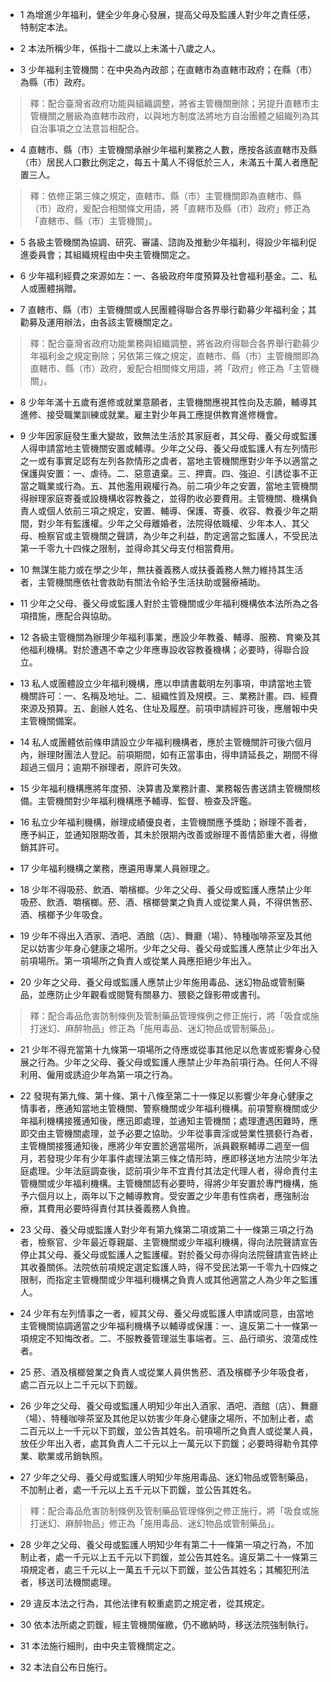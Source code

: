 * 1 為增進少年福利，健全少年身心發展，提高父母及監護人對少年之責任感，特制定本法。

* 2 本法所稱少年，係指十二歲以上未滿十八歲之人。

* 3 少年福利主管機關：在中央為內政部；在直轄市為直轄市政府；在縣（市）為縣（市）政府。

> 釋：配合臺灣省政府功能與組織調整，將省主管機關刪除；另提升直轄市主管機關之層級為直轄市政府，以與地方制度法將地方自治團體之組織列為其自治事項之立法意旨相配合。

* 4 直轄市、縣（市）主管機關承辦少年福利業務之人數，應按各該直轄市及縣（市）居民人口數比例定之，每五十萬人不得低於三人，未滿五十萬人者應配置三人。

> 釋：依修正第三條之規定，直轄市、縣（市）主管機關即為直轄市、縣（市）政府，爰配合相關條文用語，將「直轄市及縣（市）政府」修正為「直轄市、縣（市）主管機關」。

* 5 各級主管機關為協調、研究、審議、諮詢及推動少年福利，得設少年福利促進委員會；其組織規程由中央主管機關定之。

* 6 少年福利經費之來源如左：一、各級政府年度預算及社會福利基金。二、私人或團體捐贈。

* 7 直轄市、縣（市）主管機關或人民團體得聯合各界舉行勸募少年福利金；其勸募及運用辦法，由各該主管機關定之。

> 釋：配合臺灣省政府功能業務與組織調整，將省政府得聯合各界舉行勸募少年福利金之規定刪除；另依第三條之規定，直轄市、縣（市）主管機關即為直轄市、縣（市）政府，爰配合相關條文用語，將「政府」修正為「主管機關」。

* 8 少年年滿十五歲有進修或就業意願者，主管機關應視其性向及志願，輔導其進修、接受職業訓練或就業。雇主對少年員工應提供教育進修機會。

* 9 少年因家庭發生重大變故，致無法生活於其家庭者，其父母、養父母或監護人得申請當地主管機關安置或輔導。少年之父母、養父母或監護人有左列情形之一或有事實足認有左列各款情形之虞者，當地主管機關應對少年予以適當之保護與安置：一、虐待。二、惡意遺棄。三、押賣。四、強迫、引誘從事不正當之職業或行為。五、其他濫用親權行為。前二項少年之安置，當地主管機關得辦理家庭寄養或設機構收容教養之，並得酌收必要費用。主管機關、機構負責人或個人依前三項之規定，安置、輔導、保護、寄養、收容、教養少年之期間，對少年有監護權。少年之父母離婚者，法院得依職權、少年本人、其父母、檢察官或主管機關之聲請，為少年之利益，酌定適當之監護人，不受民法第一千零九十四條之限制，並得命其父母支付相當費用。

* 10 無謀生能力或在學之少年，無扶養義務人或扶養義務人無力維持其生活者，主管機關應依社會救助有關法令給予生活扶助或醫療補助。

* 11 少年之父母、養父母或監護人對於主管機關或少年福利機構依本法所為之各項措施，應配合與協助。

* 12 各級主管機關為辦理少年福利事業，應設少年教養、輔導、服務、育樂及其他福利機構。對於遭遇不幸之少年應專設收容教養機構；必要時，得聯合設立。

* 13 私人或團體設立少年福利機構，應以申請書載明左列事項，申請當地主管機關許可：一、名稱及地址。二、組織性質及規模。三、業務計畫。四、經費來源及預算。五、創辦人姓名、住址及履歷。前項申請經許可後，應層報中央主管機關備案。

* 14 私人或團體依前條申請設立少年福利機構者，應於主管機關許可後六個月內，辦理財團法人登記。前項期間，如有正當事由，得申請延長之，期間不得超過三個月；逾期不辦理者，原許可失效。

* 15 少年福利機構應將年度預、決算書及業務計畫、業務報告書送請主管機關核備。主管機關對少年福利機構應予輔導、監督、檢查及評鑑。

* 16 私立少年福利機構，辦理成績優良者，主管機關應予獎助；辦理不善者，應予糾正，並通知限期改善，其未於限期內改善或辦理不善情節重大者，得撤銷其許可。

* 17 少年福利機構之業務，應遴用專業人員辦理之。

* 18 少年不得吸菸、飲酒、嚼檳榔。少年之父母、養父母或監護人應禁止少年吸菸、飲酒、嚼檳榔。菸、酒、檳榔營業之負責人或從業人員，不得供售菸、酒、檳榔予少年吸食。

* 19 少年不得出入酒家、酒吧、酒館（店）、舞廳（場）、特種咖啡茶室及其他足以妨害少年身心健康之場所。少年之父母、養父母或監護人應禁止少年出入前項場所。第一項場所之負責人或從業人員應拒絕少年出入。

* 20 少年之父母、養父母或監護人應禁止少年施用毒品、迷幻物品或管制藥品，並應防止少年觀看或閱覽有關暴力、猥褻之錄影帶或書刊。

> 釋：配合毒品危害防制條例及管制藥品管理條例之修正施行，將「吸食或施打迷幻、麻醉物品」修正為「施用毒品、迷幻物品或管制藥品」。

* 21 少年不得充當第十九條第一項場所之侍應或從事其他足以危害或影響身心發展之行為。少年之父母、養父母或監護人應禁止少年為前項行為。任何人不得利用、僱用或誘迫少年為第一項之行為。

* 22 發現有第九條、第十條、第十八條至第二十一條足以影響少年身心健康之情事者，應通知當地主管機關、警察機關或少年福利機構。前項警察機關或少年福利機構接獲通知後，應迅即處理，並通知主管機關；處理遭遇困難時，應即交由主管機關處理，並予必要之協助。少年從事賣淫或營業性猥褻行為者，主管機關接獲通知後，應將少年安置於適當場所，派員觀察輔導二週至一個月，若發現少年有少年事件處理法第三條之情形時，應即移送地方法院少年法庭處理。少年法庭調查後，認前項少年不宜責付其法定代理人者，得命責付主管機關或少年福利機構。主管機關認有必要時，得將少年安置於專門機構，施予六個月以上，兩年以下之輔導教育。受安置之少年患有性病者，應強制治療，其費用必要時得責付其扶養義務人負擔。

* 23 父母、養父母或監護人對少年有第九條第二項或第二十一條第三項之行為者，檢察官、少年最近尊親屬、主管機關或少年福利機構，得向法院聲請宣告停止其父母、養父母或監護人之監護權。對於養父母亦得向法院聲請宣告終止其收養關係。法院依前項規定選定監護人時，得不受民法第一千零九十四條之限制，而指定主管機關或少年福利機構之負責人或其他適當之人為少年之監護人。

* 24 少年有左列情事之一者，經其父母、養父母或監護人申請或同意，由當地主管機關協調適當之少年福利機構予以輔導或保護：一、違反第二十一條第一項規定不知悔改者。二、不服教養管理滋生事端者。三、品行頑劣、浪蕩成性者。

* 25 菸、酒及檳榔營業之負責人或從業人員供售菸、酒及檳榔予少年吸食者，處二百元以上二千元以下罰鍰。

* 26 少年之父母、養父母或監護人明知少年出入酒家、酒吧、酒館（店）、舞廳（場）、特種咖啡茶室及其他足以妨害少年身心健康之場所，不加制止者，處二百元以上一千元以下罰鍰，並公告其姓名。前項場所之負責人或從業人員，放任少年出入者，處其負責人二千元以上一萬元以下罰鍰；必要時得勒令其停業、歇業或吊銷執照。

* 27 少年之父母、養父母或監護人明知少年施用毒品、迷幻物品或管制藥品，不加制止者，處一千元以上五千元以下罰鍰，並公告其姓名。

> 釋：配合毒品危害防制條例及管制藥品管理條例之修正施行，將「吸食或施打迷幻、麻醉物品」修正為「施用毒品、迷幻物品或管制藥品」。

* 28 少年之父母、養父母或監護人明知少年有第二十一條第一項之行為，不加制止者，處一千元以上五千元以下罰鍰，並公告其姓名。違反第二十一條第三項規定者，處三千元以上一萬五千元以下罰鍰，並公告其姓名；其觸犯刑法者，移送司法機關處理。

* 29 違反本法之行為，其他法律有較重處罰之規定者，從其規定。

* 30 依本法所處之罰鍰，經主管機關催繳，仍不繳納時，移送法院強制執行。

* 31 本法施行細則，由中央主管機關定之。

* 32 本法自公布日施行。

